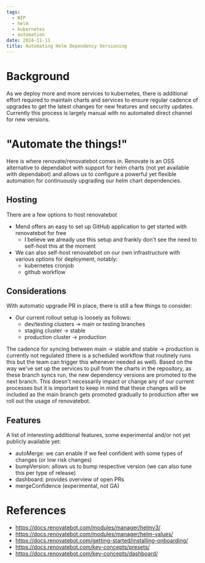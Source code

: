 ```yaml
---
tags:
  - WIP
  - helm
  - kubernetes
  - automation
date: 2024-11-11
title: Automating Helm Dependency Versioning
---
```


# Background

As we deploy more and more services to kubernetes, there is additional effort required to maintain charts and services to ensure regular cadence of upgrades to get the latest changes for new features and security updates. Currently this process is largely manual with no automated direct channel for new versions.

# "Automate the things!"

Here is where renovate/renovatebot comes in. Renovate is an OSS alternative to dependabot with support for helm charts (not yet available with dependabot) and allows us to configure a powerful yet flexible automation for continuously upgrading our helm chart dependencies.

## Hosting

There are a few options to host renovatebot

- Mend offers an easy to set up GitHub application to get started with renovatebot for free
	- I believe we already use this setup and frankly don't see the need to self-host this at the moment
- We can also self-host renovatebot on our own infrastructure with various options for deployment, notably:
	- kubernetes cronjob
	- github workflow

## Considerations

With automatic upgrade PR in place, there is still a few things to consider:

- Our current rollout setup is loosely as follows:
	- dev/testing clusters -> main or testing branches
	- staging cluster -> stable
	- production cluster -> production

The cadence for syncing between main -> stable and stable -> production is currently not regulated (there is a scheduled workflow that routinely runs this but the team can trigger this whenever needed as well). Based on the way we've set up the services to pull from the charts in the repository, as these branch syncs run, the new dependency versions are promoted to the next branch. This doesn't necessarily impact or change any of our current processes but it is important to keep in mind that these changes will be included as the main branch gets promoted gradually to production after we roll out the usage of renovatebot.

## Features

A list of interesting additional features, some experimental and/or not yet publicly available yet:

- autoMerge: we can enable if we feel confident with some types of changes (or low risk changes)
- bumpVersion: allows us to bump respective version (we can also tune this per type of release)
- dashboard: provides overview of open PRs
- mergeConfidence (experimental, not GA)



# References

- https://docs.renovatebot.com/modules/manager/helmv3/
- https://docs.renovatebot.com/modules/manager/helm-values/
- https://docs.renovatebot.com/getting-started/installing-onboarding/
- https://docs.renovatebot.com/key-concepts/presets/
- https://docs.renovatebot.com/key-concepts/dashboard/
